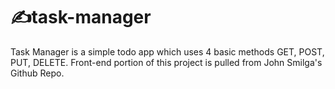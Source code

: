 # ✍task-manager
Task Manager is a simple todo app which uses 4 basic methods GET, POST, PUT, DELETE. Front-end portion of this project is pulled from John Smilga's Github Repo.
